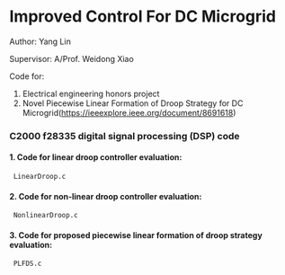 # Improved Control For DC Microgrid

Author: Yang Lin

Supervisor: A/Prof. Weidong Xiao

Code for:
1. Electrical engineering honors project 
2. Novel Piecewise Linear Formation of Droop Strategy for DC Microgrid(https://ieeexplore.ieee.org/document/8691618)

### C2000 f28335 digital signal processing (DSP) code 

#### 1. Code for linear droop controller evaluation: 
```
 LinearDroop.c
```

#### 2. Code for non-linear droop controller evaluation: 
```
 NonlinearDroop.c
```

#### 3. Code for proposed piecewise linear formation of droop strategy evaluation: 
```
 PLFDS.c
```



